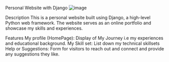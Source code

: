 Personal Website with Django
![image](https://github.com/SakshiKumari2023/Django_Repo/assets/145455944/78e56465-3b91-431b-a0fb-f2531e80e241)


Description
This is a personal website built using Django, a high-level Python web framework. The website serves as an online portfolio and showcase my skills and experiences.

Features
My profile (HomePage): Display of My Journey i.e my experiences and educational background.
My Skill set: List down my technical skillsets
Help or Suggestions: Form for visitors to reach out and connect and provide any suggestions they like.

